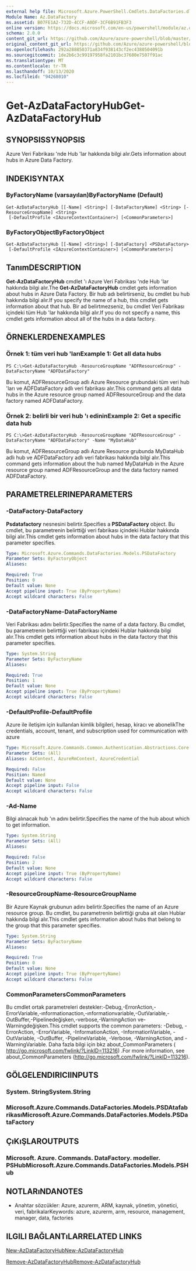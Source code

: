 ```yaml
---
external help file: Microsoft.Azure.PowerShell.Cmdlets.DataFactories.dll-Help.xml
Module Name: Az.DataFactory
ms.assetid: B07FE1A2-732D-4CCF-A0DF-3CF6B91FB3F3
online version: https://docs.microsoft.com/en-us/powershell/module/az.datafactory/get-azdatafactoryhub
schema: 2.0.0
content_git_url: https://github.com/Azure/azure-powershell/blob/master/src/DataFactory/DataFactoryV2/help/Get-AzDataFactoryHub.md
original_content_git_url: https://github.com/Azure/azure-powershell/blob/master/src/DataFactory/DataFactoryV2/help/Get-AzDataFactoryHub.md
ms.openlocfilehash: 292a288850371a834f938143cf2ec4380504091b
ms.sourcegitcommit: 1de2b6c3c99197958fa2101bc37680e7507f91ac
ms.translationtype: MT
ms.contentlocale: tr-TR
ms.lasthandoff: 10/13/2020
ms.locfileid: "94268010"
---
```

# <span data-ttu-id="fffbb-101">Get-AzDataFactoryHub</span><span class="sxs-lookup"><span data-stu-id="fffbb-101">Get-AzDataFactoryHub</span></span>

## <span data-ttu-id="fffbb-102">SYNOPSIS</span><span class="sxs-lookup"><span data-stu-id="fffbb-102">SYNOPSIS</span></span>
<span data-ttu-id="fffbb-103">Azure Veri Fabrikası 'nde Hub 'lar hakkında bilgi alır.</span><span class="sxs-lookup"><span data-stu-id="fffbb-103">Gets information about hubs in Azure Data Factory.</span></span>

## <span data-ttu-id="fffbb-104">INDEKI</span><span class="sxs-lookup"><span data-stu-id="fffbb-104">SYNTAX</span></span>

### <span data-ttu-id="fffbb-105">ByFactoryName (varsayılan)</span><span class="sxs-lookup"><span data-stu-id="fffbb-105">ByFactoryName (Default)</span></span>
```
Get-AzDataFactoryHub [[-Name] <String>] [-DataFactoryName] <String> [-ResourceGroupName] <String>
 [-DefaultProfile <IAzureContextContainer>] [<CommonParameters>]
```

### <span data-ttu-id="fffbb-106">ByFactoryObject</span><span class="sxs-lookup"><span data-stu-id="fffbb-106">ByFactoryObject</span></span>
```
Get-AzDataFactoryHub [[-Name] <String>] [-DataFactory] <PSDataFactory>
 [-DefaultProfile <IAzureContextContainer>] [<CommonParameters>]
```

## <span data-ttu-id="fffbb-107">Tanım</span><span class="sxs-lookup"><span data-stu-id="fffbb-107">DESCRIPTION</span></span>
<span data-ttu-id="fffbb-108">**Get-AzDataFactoryHub** cmdlet 'ı Azure Veri Fabrikası 'nde Hub 'lar hakkında bilgi alır.</span><span class="sxs-lookup"><span data-stu-id="fffbb-108">The **Get-AzDataFactoryHub** cmdlet gets information about hubs in Azure Data Factory.</span></span>
<span data-ttu-id="fffbb-109">Bir hub adı belirtirseniz, bu cmdlet bu hub hakkında bilgi alır.</span><span class="sxs-lookup"><span data-stu-id="fffbb-109">If you specify the name of a hub, this cmdlet gets information about that hub.</span></span>
<span data-ttu-id="fffbb-110">Bir ad belirtmezseniz, bu cmdlet Veri Fabrikası içindeki tüm Hub 'lar hakkında bilgi alır.</span><span class="sxs-lookup"><span data-stu-id="fffbb-110">If you do not specify a name, this cmdlet gets information about all of the hubs in a data factory.</span></span>

## <span data-ttu-id="fffbb-111">ÖRNEKLERDEN</span><span class="sxs-lookup"><span data-stu-id="fffbb-111">EXAMPLES</span></span>

### <span data-ttu-id="fffbb-112">Örnek 1: tüm veri hub 'ları</span><span class="sxs-lookup"><span data-stu-id="fffbb-112">Example 1: Get all data hubs</span></span>
```
PS C:\>Get-AzDataFactoryHub -ResourceGroupName "ADFResourceGroup" -DataFactoryName "ADFDataFactory"
```

<span data-ttu-id="fffbb-113">Bu komut, ADFResourceGroup adlı Azure Resource grubundaki tüm veri hub 'ları ve ADFDataFactory adlı veri fabrikası alır.</span><span class="sxs-lookup"><span data-stu-id="fffbb-113">This command gets all data hubs in the Azure resource group named ADFResourceGroup and the data factory named ADFDataFactory.</span></span>

### <span data-ttu-id="fffbb-114">Örnek 2: belirli bir veri hub 'ı edinin</span><span class="sxs-lookup"><span data-stu-id="fffbb-114">Example 2: Get a specific data hub</span></span>
```
PS C:\>Get-AzDataFactoryHub -ResourceGroupName "ADFResourceGroup" -DataFactoryName "ADFDataFactory" -Name "MyDataHub"
```

<span data-ttu-id="fffbb-115">Bu komut, ADFResourceGroup adlı Azure Resource grubunda MyDataHub adlı hub ve ADFDataFactory adlı veri fabrikası hakkında bilgi alır.</span><span class="sxs-lookup"><span data-stu-id="fffbb-115">This command gets information about the hub named MyDataHub in the Azure resource group named ADFResourceGroup and the data factory named ADFDataFactory.</span></span>

## <span data-ttu-id="fffbb-116">PARAMETRELERINE</span><span class="sxs-lookup"><span data-stu-id="fffbb-116">PARAMETERS</span></span>

### <span data-ttu-id="fffbb-117">-DataFactory</span><span class="sxs-lookup"><span data-stu-id="fffbb-117">-DataFactory</span></span>
<span data-ttu-id="fffbb-118">**Psdatafactory** nesnesini belirtir.</span><span class="sxs-lookup"><span data-stu-id="fffbb-118">Specifies a **PSDataFactory** object.</span></span>
<span data-ttu-id="fffbb-119">Bu cmdlet, bu parametrenin belirttiği veri fabrikası içindeki Hublar hakkında bilgi alır.</span><span class="sxs-lookup"><span data-stu-id="fffbb-119">This cmdlet gets information about hubs in the data factory that this parameter specifies.</span></span>

```yaml
Type: Microsoft.Azure.Commands.DataFactories.Models.PSDataFactory
Parameter Sets: ByFactoryObject
Aliases:

Required: True
Position: 0
Default value: None
Accept pipeline input: True (ByPropertyName)
Accept wildcard characters: False
```

### <span data-ttu-id="fffbb-120">-DataFactoryName</span><span class="sxs-lookup"><span data-stu-id="fffbb-120">-DataFactoryName</span></span>
<span data-ttu-id="fffbb-121">Veri Fabrikası adını belirtir.</span><span class="sxs-lookup"><span data-stu-id="fffbb-121">Specifies the name of a data factory.</span></span>
<span data-ttu-id="fffbb-122">Bu cmdlet, bu parametrenin belirttiği veri fabrikası içindeki Hublar hakkında bilgi alır.</span><span class="sxs-lookup"><span data-stu-id="fffbb-122">This cmdlet gets information about hubs in the data factory that this parameter specifies.</span></span>

```yaml
Type: System.String
Parameter Sets: ByFactoryName
Aliases:

Required: True
Position: 1
Default value: None
Accept pipeline input: True (ByPropertyName)
Accept wildcard characters: False
```

### <span data-ttu-id="fffbb-123">-DefaultProfile</span><span class="sxs-lookup"><span data-stu-id="fffbb-123">-DefaultProfile</span></span>
<span data-ttu-id="fffbb-124">Azure ile iletişim için kullanılan kimlik bilgileri, hesap, kiracı ve abonelik</span><span class="sxs-lookup"><span data-stu-id="fffbb-124">The credentials, account, tenant, and subscription used for communication with azure</span></span>

```yaml
Type: Microsoft.Azure.Commands.Common.Authentication.Abstractions.Core.IAzureContextContainer
Parameter Sets: (All)
Aliases: AzContext, AzureRmContext, AzureCredential

Required: False
Position: Named
Default value: None
Accept pipeline input: False
Accept wildcard characters: False
```

### <span data-ttu-id="fffbb-125">-Ad</span><span class="sxs-lookup"><span data-stu-id="fffbb-125">-Name</span></span>
<span data-ttu-id="fffbb-126">Bilgi alınacak hub 'ın adını belirtir.</span><span class="sxs-lookup"><span data-stu-id="fffbb-126">Specifies the name of the hub about which to get information.</span></span>

```yaml
Type: System.String
Parameter Sets: (All)
Aliases:

Required: False
Position: 2
Default value: None
Accept pipeline input: True (ByPropertyName)
Accept wildcard characters: False
```

### <span data-ttu-id="fffbb-127">-ResourceGroupName</span><span class="sxs-lookup"><span data-stu-id="fffbb-127">-ResourceGroupName</span></span>
<span data-ttu-id="fffbb-128">Bir Azure Kaynak grubunun adını belirtir.</span><span class="sxs-lookup"><span data-stu-id="fffbb-128">Specifies the name of an Azure resource group.</span></span>
<span data-ttu-id="fffbb-129">Bu cmdlet, bu parametrenin belirttiği gruba ait olan Hublar hakkında bilgi alır.</span><span class="sxs-lookup"><span data-stu-id="fffbb-129">This cmdlet gets information about hubs that belong to the group that this parameter specifies.</span></span>

```yaml
Type: System.String
Parameter Sets: ByFactoryName
Aliases:

Required: True
Position: 0
Default value: None
Accept pipeline input: True (ByPropertyName)
Accept wildcard characters: False
```

### <span data-ttu-id="fffbb-130">CommonParameters</span><span class="sxs-lookup"><span data-stu-id="fffbb-130">CommonParameters</span></span>
<span data-ttu-id="fffbb-131">Bu cmdlet ortak parametreleri destekler:-Debug,-ErrorAction,-ErrorVariable,-ınformationaction,-ınformationvariable,-OutVariable,-OutBuffer,-Pipelinedeğişken,-verbose,-WarningAction ve-Warningdeğişken.</span><span class="sxs-lookup"><span data-stu-id="fffbb-131">This cmdlet supports the common parameters: -Debug, -ErrorAction, -ErrorVariable, -InformationAction, -InformationVariable, -OutVariable, -OutBuffer, -PipelineVariable, -Verbose, -WarningAction, and -WarningVariable.</span></span> <span data-ttu-id="fffbb-132">Daha fazla bilgi için bkz about_CommonParameters ( http://go.microsoft.com/fwlink/?LinkID=113216) .</span><span class="sxs-lookup"><span data-stu-id="fffbb-132">For more information, see about_CommonParameters (http://go.microsoft.com/fwlink/?LinkID=113216).</span></span>

## <span data-ttu-id="fffbb-133">GÖLGELENDIRICI</span><span class="sxs-lookup"><span data-stu-id="fffbb-133">INPUTS</span></span>

### <span data-ttu-id="fffbb-134">System. String</span><span class="sxs-lookup"><span data-stu-id="fffbb-134">System.String</span></span>

### <span data-ttu-id="fffbb-135">Microsoft.Azure.Commands.DataFactories.Models.PSDAtafabrikası</span><span class="sxs-lookup"><span data-stu-id="fffbb-135">Microsoft.Azure.Commands.DataFactories.Models.PSDataFactory</span></span>

## <span data-ttu-id="fffbb-136">ÇıKıŞLAR</span><span class="sxs-lookup"><span data-stu-id="fffbb-136">OUTPUTS</span></span>

### <span data-ttu-id="fffbb-137">Microsoft. Azure. Commands. DataFactory. modeller. PSHub</span><span class="sxs-lookup"><span data-stu-id="fffbb-137">Microsoft.Azure.Commands.DataFactories.Models.PSHub</span></span>

## <span data-ttu-id="fffbb-138">NOTLARıNDA</span><span class="sxs-lookup"><span data-stu-id="fffbb-138">NOTES</span></span>
* <span data-ttu-id="fffbb-139">Anahtar sözcükler: Azure, azurerm, ARM, kaynak, yönetim, yönetici, veri, fabrikalar</span><span class="sxs-lookup"><span data-stu-id="fffbb-139">Keywords: azure, azurerm, arm, resource, management, manager, data, factories</span></span>

## <span data-ttu-id="fffbb-140">ILGILI BAĞLANTıLAR</span><span class="sxs-lookup"><span data-stu-id="fffbb-140">RELATED LINKS</span></span>

[<span data-ttu-id="fffbb-141">New-AzDataFactoryHub</span><span class="sxs-lookup"><span data-stu-id="fffbb-141">New-AzDataFactoryHub</span></span>](./New-AzDataFactoryHub.md)

[<span data-ttu-id="fffbb-142">Remove-AzDataFactoryHub</span><span class="sxs-lookup"><span data-stu-id="fffbb-142">Remove-AzDataFactoryHub</span></span>](./Remove-AzDataFactoryHub.md)


